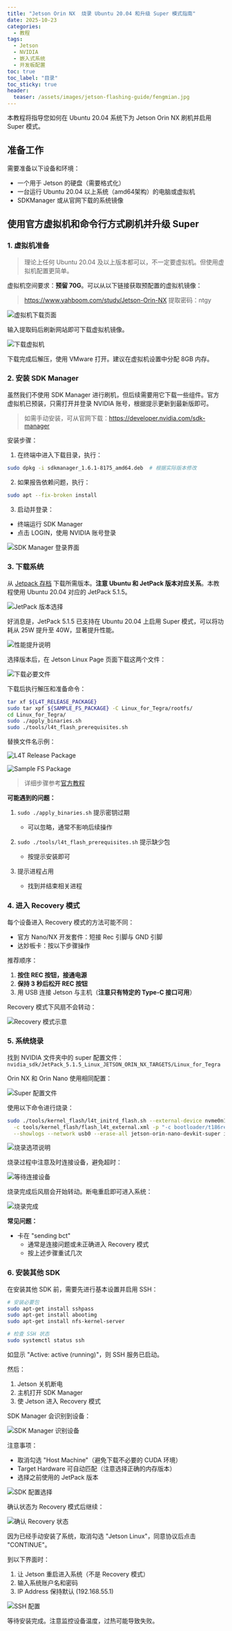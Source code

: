 ```yaml
---
title: "Jetson Orin NX  烧录 Ubuntu 20.04 和升级 Super 模式指南"
date: 2025-10-23
categories:
  - 教程
tags:
  - Jetson
  - NVIDIA
  - 嵌入式系统
  - 开发板配置
toc: true
toc_label: "目录"
toc_sticky: true
header:
  teaser: /assets/images/jetson-flashing-guide/fengmian.jpg
---
```


本教程将指导您如何在 Ubuntu 20.04 系统下为 Jetson Orin NX 刷机并启用 Super 模式。

## 准备工作

需要准备以下设备和环境：
- 一个用于 Jetson 的硬盘（需要格式化）
- 一台运行 Ubuntu 20.04 以上系统（amd64架构）的电脑或虚拟机
- SDKManager 或从官网下载的系统镜像

## 使用官方虚拟机和命令行方式刷机并升级 Super

### 1. 虚拟机准备

> 理论上任何 Ubuntu 20.04 及以上版本都可以，不一定要虚拟机。但使用虚拟机配置更简单。

虚拟机空间要求：**预留 70G**。可以从以下链接获取预配置的虚拟机镜像：

> https://www.yahboom.com/study/Jetson-Orin-NX 
> 提取密码：ntgy

![虚拟机下载页面](/assets/images/jetson-flashing-guide/image-20250701163820293.png)

输入提取码后刷新网站即可下载虚拟机镜像。

![下载虚拟机](/assets/images/jetson-flashing-guide/image-20250701163921159.png)

下载完成后解压，使用 VMware 打开。建议在虚拟机设置中分配 8GB 内存。

### 2. 安装 SDK Manager

虽然我们不使用 SDK Manager 进行刷机，但后续需要用它下载一些组件。官方虚拟机已预装，只需打开并登录 NVIDIA 账号，根据提示更新到最新版即可。

> 如需手动安装，可从官网下载：https://developer.nvidia.com/sdk-manager

安装步骤：

1. 在终端中进入下载目录，执行：
```bash
sudo dpkg -i sdkmanager_1.6.1-8175_amd64.deb  # 根据实际版本修改
```

2. 如果报告依赖问题，执行：
```bash
sudo apt --fix-broken install
```

3. 启动并登录：
- 终端运行 SDK Manager
- 点击 LOGIN，使用 NVIDIA 账号登录

![SDK Manager 登录界面](/assets/images/jetson-flashing-guide/500px-LOGIN水印-3.jpg)

### 3. 下载系统

从 [Jetpack 存档](https://developer.nvidia.com/embedded/jetpack-archive) 下载所需版本。**注意 Ubuntu 和 JetPack 版本对应关系**。本教程使用 Ubuntu 20.04 对应的 JetPack 5.1.5。

![JetPack 版本选择](/assets/images/jetson-flashing-guide/image-20250630135050222.png)

好消息是，JetPack 5.1.5 已支持在 Ubuntu 20.04 上启用 Super 模式，可以将功耗从 25W 提升至 40W，显著提升性能。

![性能提升说明](/assets/images/jetson-flashing-guide/image-20250701165410103.png)

选择版本后，在 Jetson Linux Page 页面下载这两个文件：

![下载必要文件](/assets/images/jetson-flashing-guide/image-20250701165635508.png)

下载后执行解压和准备命令：

```bash
tar xf ${L4T_RELEASE_PACKAGE}
sudo tar xpf ${SAMPLE_FS_PACKAGE} -C Linux_for_Tegra/rootfs/
cd Linux_for_Tegra/
sudo ./apply_binaries.sh
sudo ./tools/l4t_flash_prerequisites.sh
```

替换文件名示例：

![L4T Release Package](/assets/images/jetson-flashing-guide/image-20250701172219673.png)

![Sample FS Package](/assets/images/jetson-flashing-guide/image-20250701172234629.png)

> 详细步骤参考[官方教程](https://docs.nvidia.com/jetson/archives/r35.6.2/DeveloperGuide/IN/QuickStart.html)

**可能遇到的问题：**

1. `sudo ./apply_binaries.sh` 提示密钥过期
   - 可以忽略，通常不影响后续操作

2. `sudo ./tools/l4t_flash_prerequisites.sh` 提示缺少包
   - 按提示安装即可

3. 提示进程占用
   - 找到并结束相关进程

### 4. 进入 Recovery 模式

每个设备进入 Recovery 模式的方法可能不同：

- 官方 Nano/NX 开发套件：短接 Rec 引脚与 GND 引脚
- 达妙板卡：按以下步骤操作

推荐顺序：

1. **按住 REC 按钮，接通电源**
2. **保持 3 秒后松开 REC 按钮**
3. 用 USB 连接 Jetson 与主机（**注意只有特定的 Type-C 接口可用**）

Recovery 模式下风扇不会转动：

![Recovery 模式示意](/assets/images/jetson-flashing-guide/image-20250701171326012.png)

### 5. 系统烧录

找到 NVIDIA 文件夹中的 super 配置文件：
`nvidia_sdk/JetPack_5.1.5_Linux_JETSON_ORIN_NX_TARGETS/Linux_for_Tegra`

Orin NX 和 Orin Nano 使用相同配置：

![Super 配置文件](/assets/images/jetson-flashing-guide/image-20250630153258309.png)

使用以下命令进行烧录：

```bash
sudo ./tools/kernel_flash/l4t_initrd_flash.sh --external-device nvme0n1p1 \
  -c tools/kernel_flash/flash_l4t_external.xml -p "-c bootloader/t186ref/cfg/flash_t234_qspi.xml" \
  --showlogs --network usb0 --erase-all jetson-orin-nano-devkit-super internal
```

![烧录选项说明](/assets/images/jetson-flashing-guide/image-20250701172428566.png)

烧录过程中注意及时连接设备，避免超时：

![等待连接设备](/assets/images/jetson-flashing-guide/image-20250120155459747.png)

烧录完成后风扇会开始转动。断电重启即可进入系统：

![烧录完成](/assets/images/jetson-flashing-guide/image-20250120155405246.png)

**常见问题：**
- 卡在 "sending bct"
  - 通常是连接问题或未正确进入 Recovery 模式
  - 按上述步骤重试几次

### 6. 安装其他 SDK

在安装其他 SDK 前，需要先进行基本设置并启用 SSH：

```bash
# 安装必要包
sudo apt-get install sshpass
sudo apt-get install abootimg
sudo apt-get install nfs-kernel-server

# 检查 SSH 状态
sudo systemctl status ssh
```

如显示 "Active: active (running)"，则 SSH 服务已启动。

然后：

1. Jetson 关机断电
2. 主机打开 SDK Manager
3. 使 Jetson 进入 Recovery 模式

SDK Manager 会识别到设备：

![SDK Manager 识别设备](/assets/images/jetson-flashing-guide/image-20250709133345299.png)

注意事项：
- 取消勾选 "Host Machine"（避免下载不必要的 CUDA 环境）
- Target Hardware 可自动匹配（注意选择正确的内存版本）
- 选择之前使用的 JetPack 版本

![SDK 配置选择](/assets/images/jetson-flashing-guide/image-20250709133531253.png)

确认状态为 Recovery 模式后继续：

![确认 Recovery 状态](/assets/images/jetson-flashing-guide/image-20250701173815250.png)

因为已经手动安装了系统，取消勾选 "Jetson Linux"，同意协议后点击 "CONTINUE"。

到以下界面时：
1. 让 Jetson 重启进入系统（不是 Recovery 模式）
2. 输入系统账户名和密码
3. IP Address 保持默认 (192.168.55.1)

![SSH 配置](/assets/images/jetson-flashing-guide/image-20250701174019209.png)

等待安装完成。注意监控设备温度，过热可能导致失败。
